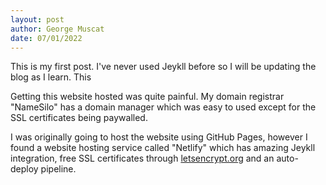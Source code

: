 ```yaml
---
layout: post
author: George Muscat
date: 07/01/2022
---
```

This is my first post. I've never used Jeykll before so I will be updating the blog as I learn. This

Getting this website hosted was quite painful. My domain registrar "NameSilo" has a domain manager which was easy to used except for the SSL certificates being paywalled.

I was originally going to host the website using GitHub Pages, however I found a website hosting service called "Netlify" which has amazing Jeykll integration, free SSL certificates through <a href="https://letsencrypt.org/">letsencrypt.org</a> and an auto-deploy pipeline.